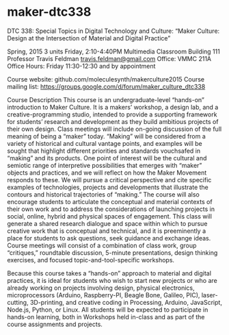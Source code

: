 # maker-dtc338
DTC 338: Special Topics in Digital Technology and Culture: “Maker Culture: Design at the Intersection of Material and Digital Practice” 

Spring, 2015
3 units
Friday, 2:10-4:40PM
Multimedia Classroom Building 111
Professor Travis Feldman
travis.feldman@gmail.com
Office: VMMC 211A
Office Hours:  Friday 11:30-12:30 and by appointment 

Course website: github.com/moleculesynth/makerculture2015
Course mailing list: https://groups.google.com/d/forum/maker_culture_dtc338

Course Description
This course is an undergraduate-level “hands-on” introduction to Maker Culture. It is a makers’ workshop, a design lab, and a creative-programming studio, intended to provide a supporting framework for students’ research and development as they build ambitious projects of their own design.  Class meetings will include on-going discussion of the full meaning of being a “maker” today.  “Making” will be considered from a variety of historical and cultural vantage points, and examples will be sought that highlight different priorities and standards vouchsafed in “making” and its products.  One point of interest will be the cultural and semiotic range of interpretive possibilities that emerges with “maker” objects and practices, and we will reflect on how the Maker Movement responds to these.  We will pursue a critical perspective and cite specific examples of technologies, projects and developments that illustrate the contours and historical trajectories of “making.”  The course will also encourage students to articulate the conceptual and material contexts of their own work and to address the considerations of launching projects in social, online, hybrid and physical spaces of engagement.  This class will generate a shared research dialogue and space within which to pursue creative work that is conceptual and technical, and it is preeminently a place for students to ask questions, seek guidance and exchange ideas.  Course meetings will consist of a combination of class work, group “critiques,” roundtable discussion, 5-minute presentations, design thinking exercises, and focused topic-and-tool-specific workshops. 

Because this course takes a “hands-on” approach to material and digital practices, it is ideal for students who wish to start new projects or who are already working on projects involving design, physical electronics, microprocessors (Arduino, Raspberry-PI, Beagle Bone, Galileo, PIC), laser-cutting, 3D-printing, and creative coding in Processing, Arduino, JavaScript, Node.js, Python, or Linux. All students will be expected to participate in hands-on learning, both in Workshops held in-class and as part of the course assignments and projects. 


